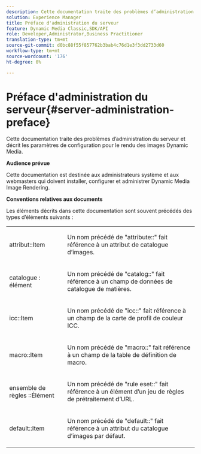 ```yaml
---
description: Cette documentation traite des problèmes d’administration du serveur et décrit les paramètres de configuration pour le rendu des images Dynamic Media.
solution: Experience Manager
title: Préface d'administration du serveur
feature: Dynamic Media Classic,SDK/API
role: Developer,Administrator,Business Practitioner
translation-type: tm+mt
source-git-commit: d0bc88f55f857762b3bab4c76d1e3f3dd2733d60
workflow-type: tm+mt
source-wordcount: '176'
ht-degree: 0%

---
```



# Préface d&#39;administration du serveur{#server-administration-preface}

Cette documentation traite des problèmes d’administration du serveur et décrit les paramètres de configuration pour le rendu des images Dynamic Media.

**Audience prévue**

Cette documentation est destinée aux administrateurs système et aux webmasters qui doivent installer, configurer et administrer Dynamic Media Image Rendering.

**Conventions relatives aux documents**

Les éléments décrits dans cette documentation sont souvent précédés des types d’éléments suivants :

<table id="simpletable_E96BA470B3CE4266A9E6ED0440A56C40"> 
 <tr class="strow"> 
  <td class="stentry"> <p>attribut::Item </p></td> 
  <td class="stentry"> <p>Un nom précédé de "attribute::" fait référence à un attribut de catalogue d’images. </p></td> 
 </tr> 
 <tr class="strow"> 
  <td class="stentry"> <p>catalogue : élément </p></td> 
  <td class="stentry"> <p>Un nom précédé de "catalog::" fait référence à un champ de données de catalogue de matières. </p></td> 
 </tr> 
 <tr class="strow"> 
  <td class="stentry"> <p>icc::Item </p></td> 
  <td class="stentry"> <p>Un nom précédé de "icc::" fait référence à un champ de la carte de profil de couleur ICC. </p></td> 
 </tr> 
 <tr class="strow"> 
  <td class="stentry"> <p>macro::Item </p></td> 
  <td class="stentry"> <p>Un nom précédé de "macro::" fait référence à un champ de la table de définition de macro. </p></td> 
 </tr> 
 <tr class="strow"> 
  <td class="stentry"> <p>ensemble de règles ::Élément </p></td> 
  <td class="stentry"> <p>Un nom précédé de "rule eset::" fait référence à un élément d’un jeu de règles de prétraitement d’URL. </p></td> 
 </tr> 
 <tr class="strow"> 
  <td class="stentry"> <p>default::Item </p></td> 
  <td class="stentry"> <p>Un nom précédé de "default::" fait référence à un attribut du catalogue d’images par défaut. </p></td> 
 </tr> 
</table>

